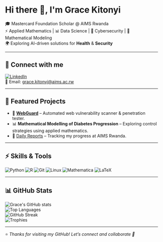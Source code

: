 # Hi there 👋, I'm Grace Kitonyi  

🎓 Mastercard Foundation Scholar @ AIMS Rwanda  
⚡ Applied Mathematics | 📊 Data Science | 🔐 Cybersecurity | 🧮 Mathematical Modeling  
🌍 Exploring AI-driven solutions for **Health** & **Security**  

---

## 🔗 Connect with me
[![LinkedIn](https://img.shields.io/badge/LinkedIn-blue?logo=linkedin&logoColor=white)](https://www.linkedin.com/in/grace-kitonyi-88143429b)  
📧 Email: [grace.kitonyi@aims.ac.rw](mailto:grace.kitonyi@aims.ac.rw)  

---

## 🚀 Featured Projects
- 🔐 [**WebGuard**](https://github.com/gracekitonyi-bit/WebGuard) – Automated web vulnerability scanner & penetration tester.  
- 📊 **Mathematical Modelling of Diabetes Progression** – Exploring control strategies using applied mathematics.  
- 📝 [Daily Reports](https://github.com/gracekitonyi-bit/gracekitonyi-bit-daily-reports) – Tracking my progress at AIMS Rwanda.  

---

## ⚡ Skills & Tools
![Python](https://img.shields.io/badge/-Python-3776AB?logo=python&logoColor=white)
![R](https://img.shields.io/badge/-R-276DC3?logo=r&logoColor=white)
![Git](https://img.shields.io/badge/-Git-F05032?logo=git&logoColor=white)
![Linux](https://img.shields.io/badge/-Linux-black?logo=linux&logoColor=white)
![Mathematica](https://img.shields.io/badge/-Mathematica-DD1100?logo=wolfram-mathematica&logoColor=white)
![LaTeX](https://img.shields.io/badge/-LaTeX-008080?logo=latex&logoColor=white)

---

## 📊 GitHub Stats
![Grace's GitHub stats](https://github-readme-stats.vercel.app/api?username=gracekitonyi-bit&show_icons=true&theme=radical)  
![Top Languages](https://github-readme-stats.vercel.app/api/top-langs/?username=gracekitonyi-bit&layout=compact&theme=radical)  
![GitHub Streak](https://github-readme-streak-stats.herokuapp.com/?user=gracekitonyi-bit&theme=radical)  
![Trophies](https://github-profile-trophy.vercel.app/?username=gracekitonyi-bit&theme=radical&row=1&column=6)


---

⭐️ *Thanks for visiting my GitHub! Let’s connect and collaborate 🚀*

